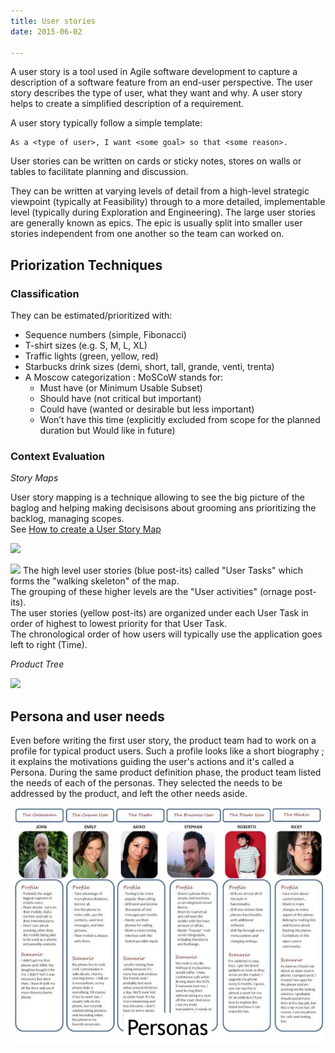 ```yaml
---
title: User stories
date: 2015-06-02

---
```



<!-- BEGIN_SUMMARY -->
A user story is a tool used in Agile software development to capture a description of a software feature from an end-user perspective. The user story describes the type of user, what they want and why. A user story helps to create a simplified description of a requirement.

<!-- END_SUMMARY -->
A user story typically follow a simple template:

    As a <type of user>, I want <some goal> so that <some reason>.  

User stories can be written on cards or sticky notes, stores on walls or tables to facilitate planning and discussion.

They can be written at varying levels of detail from a high-level strategic viewpoint (typically at Feasibility) through to a more detailed, implementable level (typically during Exploration and Engineering). The large user stories are generally known as epics.
The epic is usually split into smaller user stories independent from one another so the team can worked on.

## Priorization Techniques

### Classification
They can be estimated/prioritized with:

* Sequence numbers (simple, Fibonacci)
* T-shirt sizes (e.g. S, M, L, XL)
* Traffic lights (green, yellow, red)
* Starbucks drink sizes (demi, short, tall, grande, venti, trenta)
* A Moscow categorization : MoSCoW stands for:
    * Must have (or Minimum Usable Subset)
    * Should have (not critical but important)
    * Could have (wanted or desirable but less important)
    * Won’t have this time (explicitly excluded from scope for the planned duration but Would like in future)

### Context Evaluation

*Story Maps*

User story mapping is a technique allowing to see the big picture of the baglog and helping making decisisons about grooming ans prioritizing the backlog, managing scopes.  
See [How to create a User Story Map](http://winnipegagilist.blogspot.fr/2012/03/how-to-create-user-story-map.html)

![](figure/prioritization-techniques-for-agile-teams-25-638.jpg)

![](figure/UserStoryMapDefinitions.png)
The high level user stories (blue post-its) called "User Tasks" which forms the "walking skeleton" of the map.  
The grouping of these higher levels are the "User activities" (ornage post-its).  
The user stories (yellow post-its) are organized under each User Task in order of highest to lowest priority for that User Task.  
The chronological order of how users will typically use the application goes left to right (Time).  

*Product Tree*

![](figure/prioritization-techniques-for-agile-teams-26-638.jpg)

## Persona and user needs

Even before writing the first user story, the product team had to work on a profile for typical product users. Such a profile looks like a short biography ; it explains the motivations guiding the user's actions and it's called a Persona. 
During the same product definition phase, the product team listed the needs of each of the personas. They selected the needs to be addressed by the product, and left the other needs aside.

![Personas](figure/from-idea-to-product-14-638.jpg)



<!--
Sources :
http://www.agilemodeling.com/artifacts/userStory.htm
http://winnipegagilist.blogspot.fr/2012/03/how-to-create-user-story-map.html
http://fr.slideshare.net/mikecohn/prioritizing-your-product-backlog-22870228?related=1
http://www.mountaingoatsoftware.com/blog/visualizing-a-large-product-backlog-with-a-treemap
-->
